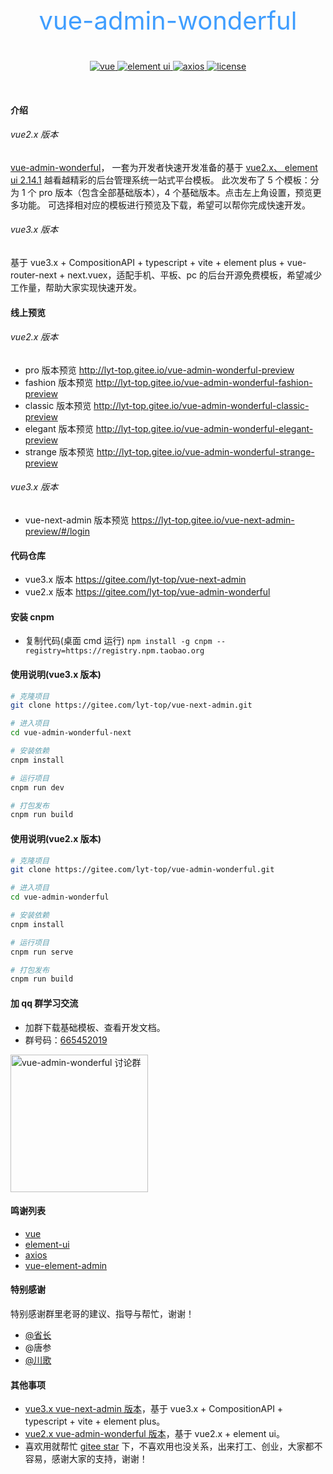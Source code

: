<div align="center">
	<p align="center" style="font-size:40px;color:#409EFF;">vue-admin-wonderful</p>
	<p align="center">
	    <a href="https://github.com/vuejs/vue" target="_blank">
	        <img src="https://img.shields.io/badge/vue.js-2.6.11-green" alt="vue">
	    </a>
	    <a href="https://github.com/ElemeFE/element" target="_blank">
	        <img src="https://img.shields.io/badge/element ui-2.14.1-informational" alt="element ui">
	    </a>
		<a href="https://github.com/axios/axios" target="_blank">
		    <img src="https://img.shields.io/badge/axios-0.19.2-orange" alt="axios">
		</a>
		<a href="https://gitee.com/lyt-top/vue-admin-wonderful/blob/master/LICENSE" target="_blank">
		    <img src="https://img.shields.io/badge/license-MIT-success" alt="license">
		</a>
	</p>
	<p>&nbsp;</p>
</div>

#### 介绍

###### vue2.x 版本

<a href="http://lyt-top.gitee.io/vue-admin-wonderful-preview" target="_blank">vue-admin-wonderful</a>，
一套为开发者快速开发准备的基于 <a href="https://cn.vuejs.org/" target="_blank">vue2.x、 </a>
<a href="https://element.eleme.cn/#/zh-CN" target="_blank">element ui 2.14.1</a> 越看越精彩的后台管理系统一站式平台模板。
此次发布了 5 个模板：分为 1 个 pro 版本（包含全部基础版本），4 个基础版本。点击左上角设置，预览更多功能。
可选择相对应的模板进行预览及下载，希望可以帮你完成快速开发。

###### vue3.x 版本

基于 vue3.x + CompositionAPI + typescript + vite + element plus + vue-router-next + next.vuex，适配手机、平板、pc 的后台开源免费模板，希望减少工作量，帮助大家实现快速开发。

#### 线上预览

###### vue2.x 版本

- pro 版本预览 <a href="http://lyt-top.gitee.io/vue-admin-wonderful-preview" target="_blank">http://lyt-top.gitee.io/vue-admin-wonderful-preview</a>
- fashion 版本预览 <a href="http://lyt-top.gitee.io/vue-admin-wonderful-fashion-preview" target="_blank">http://lyt-top.gitee.io/vue-admin-wonderful-fashion-preview</a>
- classic 版本预览 <a href="http://lyt-top.gitee.io/vue-admin-wonderful-classic-preview" target="_blank">http://lyt-top.gitee.io/vue-admin-wonderful-classic-preview</a>
- elegant 版本预览 <a href="http://lyt-top.gitee.io/vue-admin-wonderful-elegant-preview" target="_blank">http://lyt-top.gitee.io/vue-admin-wonderful-elegant-preview</a>
- strange 版本预览 <a href="http://lyt-top.gitee.io/vue-admin-wonderful-strange-preview" target="_blank">http://lyt-top.gitee.io/vue-admin-wonderful-strange-preview</a>

###### vue3.x 版本

- vue-next-admin 版本预览 <a href="https://lyt-top.gitee.io/vue-next-admin-preview/#/login" target="_blank">https://lyt-top.gitee.io/vue-next-admin-preview/#/login</a>

#### 代码仓库

- vue3.x 版本 <a href="https://gitee.com/lyt-top/vue-next-admin" target="_blank">https://gitee.com/lyt-top/vue-next-admin</a>
- vue2.x 版本 <a href="https://gitee.com/lyt-top/vue-admin-wonderful" target="_blank">https://gitee.com/lyt-top/vue-admin-wonderful</a>

#### 安装 cnpm

- 复制代码(桌面 cmd 运行) `npm install -g cnpm --registry=https://registry.npm.taobao.org`

#### 使用说明(vue3.x 版本)

```bash
# 克隆项目
git clone https://gitee.com/lyt-top/vue-next-admin.git

# 进入项目
cd vue-admin-wonderful-next

# 安装依赖
cnpm install

# 运行项目
cnpm run dev

# 打包发布
cnpm run build
```

#### 使用说明(vue2.x 版本)

```bash
# 克隆项目
git clone https://gitee.com/lyt-top/vue-admin-wonderful.git

# 进入项目
cd vue-admin-wonderful

# 安装依赖
cnpm install

# 运行项目
cnpm run serve

# 打包发布
cnpm run build
```

#### 加 qq 群学习交流

- 加群下载基础模板、查看开发文档。
- 群号码：<a target="_blank" href="https://qm.qq.com/cgi-bin/qm/qr?k=RdUY97Vx0T0vZ_1OOu-X1yFNkWgDwbjC&jump_from=webapi">665452019</a>

<a target="_blank" href="https://qm.qq.com/cgi-bin/qm/qr?k=RdUY97Vx0T0vZ_1OOu-X1yFNkWgDwbjC&jump_from=webapi">
<img src="https://gitee.com/lyt-top/vue-admin-wonderful-images/raw/master/doc/qqs.png" width="220" alt="vue-admin-wonderful 讨论群" title="vue-admin-wonderful 讨论群"/></a>

#### 鸣谢列表

- <a href="https://github.com/vuejs/vue" target="_blank">vue</a>
- <a href="https://github.com/ElemeFE/element" target="_blank">element-ui</a>
- <a href="https://github.com/axios/axios" target="_blank">axios</a>
- <a href="https://github.com/PanJiaChen/vue-element-admin" target="_blank">vue-element-admin</a>

#### 特别感谢

特别感谢群里老哥的建议、指导与帮忙，谢谢！

- <a href="https://gitee.com/sz6/sa-plus" target="_blank">@省长</a>
- @唐参
- <a href="https://gitee.com/chuange" target="_blank">@川歌</a>

#### 其他事项

- <a href="https://lyt-top.gitee.io/vue-next-admin-preview/#/login" target="_blank">vue3.x vue-next-admin 版本</a>，基于 vue3.x + CompositionAPI + typescript + vite + element plus。
- <a href="http://lyt-top.gitee.io/vue-admin-wonderful-preview/#/login" target="_blank">vue2.x vue-admin-wonderful 版本</a>，基于 vue2.x + element ui。
- 喜欢用就帮忙 <a href="https://gitee.com/lyt-top/vue-next-admin" target="_blank">gitee star</a> 下，不喜欢用也没关系，出来打工、创业，大家都不容易，感谢大家的支持，谢谢！
